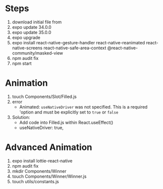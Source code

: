 # Steps
1.  download initial file from
2.  expo update 34.0.0
3.  expo update 35.0.0
4.  expo upgrade
5.  expo install react-native-gesture-handler react-native-reanimated react-native-screens react-native-safe-area-context @react-native-community/masked-view
6.  npm audit fix
7.  npm start

# Animation
1.  touch Components/Slot/Filled.js
2.  error
    - Animated: `useNativeDriver` was not specified. This is a required 'option and must be explicitly set to `true` or `false`
3.  Solution:
    -  Add code into Filled.js within React.useEffect()
    -  useNativeDriver: true,

# Advanced Animation
1.  expo install lottie-react-native
2.  npm audit fix
3.  mkdir Components/Winner
4.  touch Components/Winner/Winner.js
5.  touch utils/constants.js